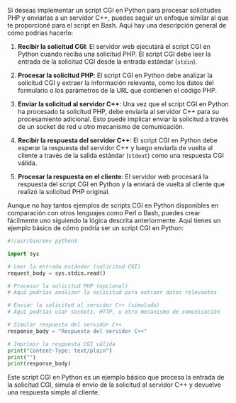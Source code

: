 Si deseas implementar un script CGI en Python para procesar solicitudes PHP y enviarlas a un servidor C++, puedes seguir un enfoque similar al que te proporcioné para el script en Bash. Aquí hay una descripción general de cómo podrías hacerlo:

1. **Recibir la solicitud CGI**: El servidor web ejecutará el script CGI en Python cuando reciba una solicitud PHP. El script CGI debe leer la entrada de la solicitud CGI desde la entrada estándar (`stdin`).

2. **Procesar la solicitud PHP**: El script CGI en Python debe analizar la solicitud CGI y extraer la información relevante, como los datos del formulario o los parámetros de la URL que contienen el código PHP.

3. **Enviar la solicitud al servidor C++**: Una vez que el script CGI en Python ha procesado la solicitud PHP, debe enviarla al servidor C++ para su procesamiento adicional. Esto puede implicar enviar la solicitud a través de un socket de red u otro mecanismo de comunicación.

4. **Recibir la respuesta del servidor C++**: El script CGI en Python debe esperar la respuesta del servidor C++ y luego enviarla de vuelta al cliente a través de la salida estándar (`stdout`) como una respuesta CGI válida.

5. **Procesar la respuesta en el cliente**: El servidor web procesará la respuesta del script CGI en Python y la enviará de vuelta al cliente que realizó la solicitud PHP original.

Aunque no hay tantos ejemplos de scripts CGI en Python disponibles en comparación con otros lenguajes como Perl o Bash, puedes crear fácilmente uno siguiendo la lógica descrita anteriormente. Aquí tienes un ejemplo básico de cómo podría ser un script CGI en Python:

```python
#!/usr/bin/env python3

import sys

# Leer la entrada estándar (solicitud CGI)
request_body = sys.stdin.read()

# Procesar la solicitud PHP (opcional)
# Aquí podrías analizar la solicitud para extraer datos relevantes

# Enviar la solicitud al servidor C++ (simulado)
# Aquí podrías usar sockets, HTTP, u otro mecanismo de comunicación

# Simular respuesta del servidor C++
response_body = "Respuesta del servidor C++"

# Imprimir la respuesta CGI válida
print("Content-Type: text/plain")
print("")
print(response_body)
```

Este script CGI en Python es un ejemplo básico que procesa la entrada de la solicitud CGI, simula el envío de la solicitud al servidor C++ y devuelve una respuesta simple al cliente. 